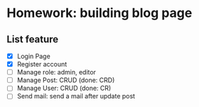 # Homework: building blog page
## List feature
- [X] Login Page
- [X] Register account
- [ ] Manage role: admin, editor
- [ ] Manage Post: CRUD (done: CRD)
- [ ] Manage User: CRUD (done: CR)
- [ ] Send mail: send a mail after update post 
